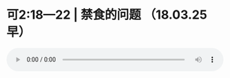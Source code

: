 # 可2:18—22 | 禁食的问题 （18.03.25早）

<audio style="width: 100%;" preload="false" controls controlslist="nodownload"><source src="//cdn.simai.ml/audio/mp3/old/23547.mp3" type="audio/mpeg">Your browser does not support the audio element.</audio>



